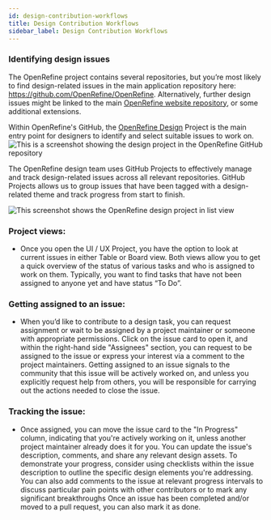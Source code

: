 ```yaml
---
id: design-contribution-workflows
title: Design Contribution Workflows
sidebar_label: Design Contribution Workflows
--- 
```


### Identifying design issues

The OpenRefine project contains several repositories, but you’re most likely to find design-related issues in the main application repository here: https://github.com/OpenRefine/OpenRefine. Alternatively, further design issues might be linked to the main [OpenRefine website repository](https://github.com/OpenRefine/openrefine.org), or some additional extensions. 

Within OpenRefine's GitHub, the [OpenRefine Design](https://github.com/orgs/OpenRefine/projects/1) Project is the main entry point for designers to identify and select suitable issues to work on.
![This is a screenshot showing the design project in the OpenRefine GitHub repository](<../static/img/openrefine-design-project.png>)

The OpenRefine design team uses  GitHub Projects to effectively manage and track design-related issues across all relevant repositories. GitHub Projects allows us to group issues that have been tagged with a design-related theme and track progress from start to finish.

![This screenshot shows the OpenRefine design project in list view](<../static/img/project-list-view.png>)

### Project views:

-  Once you open the UI / UX Project, you have the option to look at current issues in either Table or Board view. Both views allow you to get a quick overview of the status of various tasks and who is assigned to work on them.  Typically, you want to find tasks that  have not been assigned to anyone yet and have status “To Do”.

### Getting assigned to an issue:
-  When you’d like to contribute to a design task, you can request assignment or wait to be assigned by a project maintainer or someone with appropriate permissions. Click on the issue card to open it, and within the right-hand side "Assignees" section, you can request to be assigned to the issue or express your interest via a comment to the project maintainers. Getting assigned to an issue signals to the community that this issue will be actively worked on, and unless you explicitly request help from others, you will be responsible for carrying out the actions needed to close the issue.

### Tracking the issue:
-  Once assigned, you can move the issue card to the "In Progress" column, indicating that you're actively working on it, unless another project maintainer already does it for you. You can update the issue's description, comments, and share any relevant design assets. To demonstrate your progress, consider using checklists within the issue description to outline the specific design elements you're addressing. You can also add comments to the issue at relevant progress intervals to discuss particular pain points with other contributors or to mark any significant breakthroughs Once an issue has been completed and/or moved to a pull request, you can also mark it as done.

